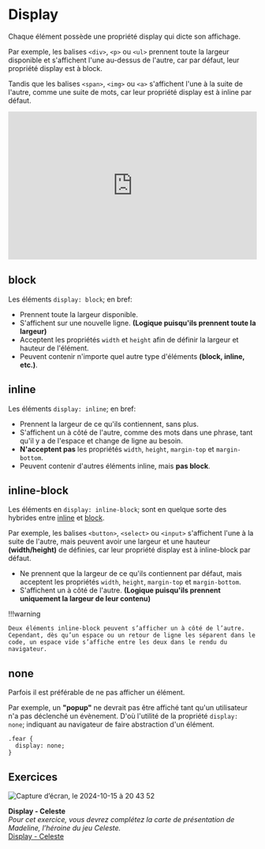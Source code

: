# Display
Chaque élément possède une propriété display qui dicte son affichage.

Par exemple, les balises `<div>`, `<p>` ou `<ul>` prennent toute la largeur disponible et s'affichent l'une au-dessus de l'autre, car par défaut, leur propriété display est à block.

Tandis que les balises `<span>`, `<img>` ou `<a>` s'affichent l'une à la suite de l'autre, comme une suite de mots, car leur propriété display est à inline par défaut.

<iframe height="300" style="width: 100%;" scrolling="no" title="Block vs inline" src="https://codepen.io/tim-momo/embed/OJwvBZJ?default-tab=html%2Cresult" frameborder="no" loading="lazy" allowtransparency="true" allowfullscreen="true">
  See the Pen <a href="https://codepen.io/tim-momo/pen/OJwvBZJ">
  Block vs inline</a> by TIM Montmorency (<a href="https://codepen.io/tim-momo">@tim-momo</a>)
  on <a href="https://codepen.io">CodePen</a>.
</iframe>

## block

Les éléments `display: block`; en bref:

- Prennent toute la largeur disponible.
- S'affichent sur une nouvelle ligne.
 **(Logique puisqu'ils prennent toute la largeur)**
- Acceptent les propriétés `width` et `height` afin de définir la largeur et hauteur de l'élément.
- Peuvent contenir n'importe quel autre type d'éléments **(block, inline, etc.)**.

## inline

Les éléments `display: inline`; en bref:

- Prennent la largeur de ce qu'ils contiennent, sans plus.
- S'affichent un à côté de l'autre, comme des mots dans une phrase, tant qu'il y a de l'espace et change de ligne au besoin.
- **N'acceptent pas** les propriétés `width`, `height`, `margin-top` et `margin-bottom`.
- Peuvent contenir d'autres éléments inline, mais **pas block**.

## inline-block

Les éléments en `display: inline-block`; sont en quelque sorte des hybrides entre <u>inline</u> et <u>block</u>.

Par exemple, les balises `<button>`, `<select>` ou `<input>` s'affichent l'une à la suite de l'autre, mais peuvent avoir une largeur et une hauteur **(width/height)** de définies, car leur propriété display est à inline-block par défaut.

- Ne prennent que la largeur de ce qu'ils contiennent par défaut, mais acceptent les propriétés `width`, `height`, `margin-top` et `margin-bottom`.
- S'affichent un à côté de l'autre.
  **(Logique puisqu'ils prennent uniquement la largeur de leur contenu)**

!!!warning

    Deux éléments inline-block peuvent s’afficher un à côté de l’autre. Cependant, dès qu’un espace ou un retour de ligne les séparent dans le code, un espace vide s’affiche entre les deux dans le rendu du navigateur.


## none

Parfois il est préférable de ne pas afficher un élément.

Par exemple, un **"popup"** ne devrait pas être affiché tant qu'un utilisateur n'a pas déclenché un évènement. D'où l'utilité de la propriété `display: none`; indiquant au navigateur de faire abstraction d'un élément.

```
.fear {
  display: none;
}
```

## Exercices

<div class="grid grid-auto" markdown>

![Capture d’écran, le 2024-10-15 à 20 43 52](https://github.com/user-attachments/assets/b755524d-9fdc-4be9-bbbe-8efcb4bbb821)


  **Display - Celeste**<br>
  _Pour cet exercice, vous devrez complétez la carte de présentation de Madeline, l’héroine du jeu Celeste._<br>
  [Display - Celeste](../exercices/celeste.md)
</div>
